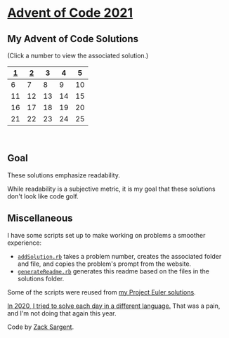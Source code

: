 # [Advent of Code 2021](https://adventofcode.com/2021)

## My Advent of Code Solutions
(Click a number to view the associated solution.)
<!---
  This table is automatically generated and is best viewed with line wrap off.
  I did consider reference style links, and they didn't seem much better.
  Just try and view the formatted table, if you can.
-->
| [1](solutions/01/solve1.rb) | [2](solutions/02/solve2.rb) | 3  | 4  | 5  |
| --------------------------- | --------------------------- | -- | -- | -- |
| 6                           | 7                           | 8  | 9  | 10 |
| 11                          | 12                          | 13 | 14 | 15 |
| 16                          | 17                          | 18 | 19 | 20 |
| 21                          | 22                          | 23 | 24 | 25 |


<br>

## Goal

These solutions emphasize readability.

While readability is a subjective metric,
it is my goal that these solutions don't
look like code golf.

## Miscellaneous

I have some scripts set up to make working on problems a smoother experience:

 - [`addSolution.rb`](addSolution.rb) takes a problem number, creates the associated folder and file, and copies the problem's prompt from the website.
 - [`generateReadme.rb`](generateReadme.rb) generates this readme based on the files in the solutions folder.

Some of the scripts were reused from [my Project Euler solutions](https://github.com/zsarge/ProjectEuler).

[In 2020, I tried to solve each day in a different language.](https://github.com/zsarge/AdventOfCode2020) That was a pain, and I'm not doing that again this year.

Code by [Zack Sargent](https://github.com/zsarge).

